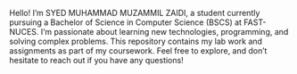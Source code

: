 Hello! I’m SYED MUHAMMAD MUZAMMIL ZAIDI, a student currently pursuing a Bachelor of Science in Computer Science (BSCS) at FAST-NUCES. I’m passionate about learning new technologies, programming, and solving complex problems. This repository contains my lab work and assignments as part of my coursework. Feel free to explore, and don’t hesitate to reach out if you have any questions!
